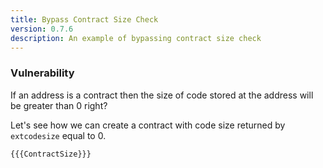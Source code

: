 ```yaml
---
title: Bypass Contract Size Check
version: 0.7.6
description: An example of bypassing contract size check
---
```


### Vulnerability

If an address is a contract then the size of code stored at the address will be greater than 0 right?

Let's see how we can create a contract with code size returned by `extcodesize` equal to 0.

```solidity
{{{ContractSize}}}
```
